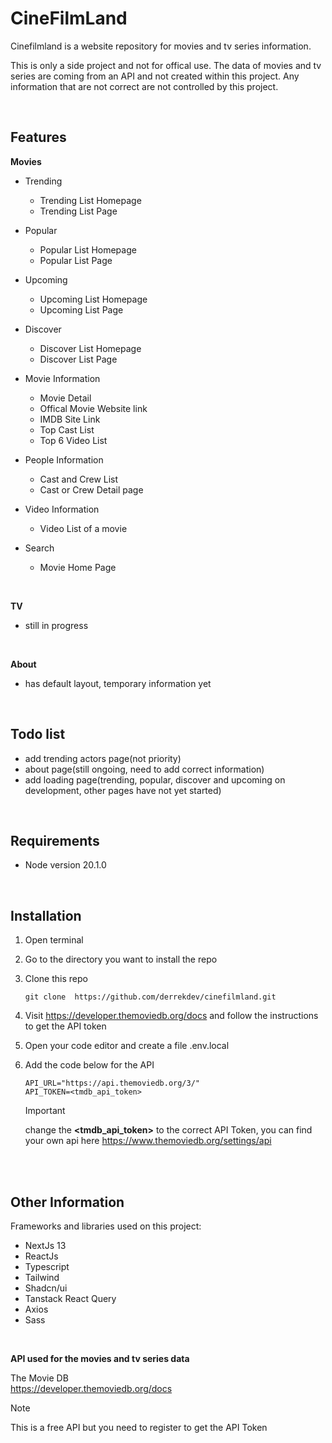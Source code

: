 # CineFilmLand

Cinefilmland is a website repository for movies and tv series information.

This is only a side project and not for offical use. The data of movies and tv series are coming from an API and not created within this project. Any information that are not correct are not controlled by this project.

<br>

## Features

**Movies**
- Trending
    - Trending List Homepage
    - Trending List Page
- Popular
    - Popular List Homepage
    - Popular List Page
- Upcoming
    - Upcoming List Homepage
    - Upcoming List Page
- Discover
    - Discover List Homepage
    - Discover List Page
- Movie Information
    - Movie Detail
    - Offical Movie Website link
    - IMDB Site Link
    - Top Cast List
    - Top 6 Video List
- People Information
    - Cast and Crew List
    - Cast or Crew Detail page
- Video Information
    - Video List of a movie
 
- Search
    - Movie Home Page

<br>

**TV**
- still in progress

<br>

**About**
- has default layout, temporary information yet

<br>

## Todo list
- add trending actors page(not priority)
- about page(still ongoing, need to add correct information)
- add loading page(trending, popular, discover and upcoming on development, other pages have not yet started)

<br>

## Requirements
- Node version 20.1.0

<br>

## Installation

1. Open terminal

2. Go to the directory you want to install the repo

3. Clone this repo
    ```
    git clone  https://github.com/derrekdev/cinefilmland.git
    ```
4. Visit https://developer.themoviedb.org/docs and follow the instructions to get the API token
   
5. Open your code editor and create a file .env.local
   
6. Add the code below for the API
    ```
    API_URL="https://api.themoviedb.org/3/"
    API_TOKEN=<tmdb_api_token>
    ```
    > [!IMPORTANT]
    > change the **<tmdb_api_token>** to the correct API Token, you can find your own api here https://www.themoviedb.org/settings/api
<br>
<br>

## Other Information

Frameworks and libraries used on this project:
- NextJs 13
- ReactJs
- Typescript
- Tailwind
- Shadcn/ui
- Tanstack React Query
- Axios
- Sass

<br>

**API used for the movies and tv series data**

The Movie DB <br>
https://developer.themoviedb.org/docs
> [!NOTE]
> This is a free API but you need to register to get the API Token
